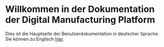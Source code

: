 # Willkommen in der Dokumentation der Digital Manufacturing Platform

Dies ist die Hauptseite der Benutzerdokumentation in deutscher Sprache. Sie können zu Englisch [hier](../en/index.md).
